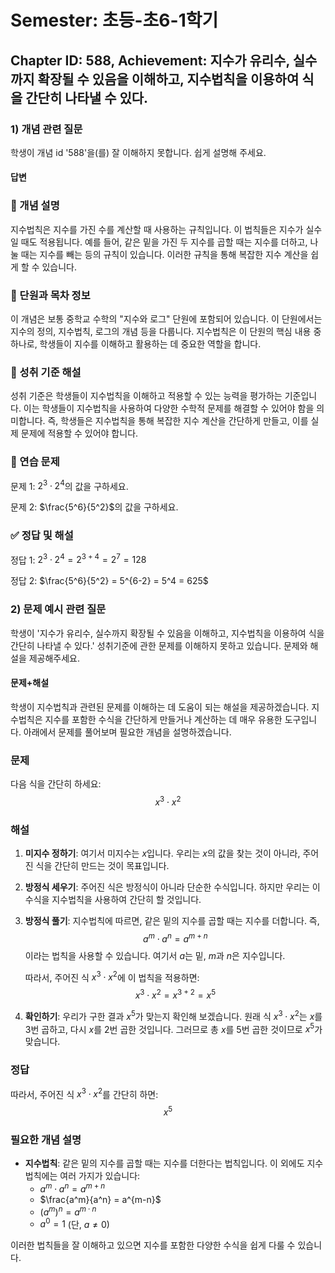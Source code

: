 # Semester: 초등-초6-1학기

## Chapter ID: 588, Achievement: 지수가 유리수, 실수까지 확장될 수 있음을 이해하고, 지수법칙을 이용하여 식을 간단히 나타낼 수 있다.

### 1) 개념 관련 질문

학생이 개념 id '588'을(를) 잘 이해하지 못합니다. 쉽게 설명해 주세요.

#### 답변

### 🧠 개념 설명
지수법칙은 지수를 가진 수를 계산할 때 사용하는 규칙입니다. 이 법칙들은 지수가 실수일 때도 적용됩니다. 예를 들어, 같은 밑을 가진 두 지수를 곱할 때는 지수를 더하고, 나눌 때는 지수를 빼는 등의 규칙이 있습니다. 이러한 규칙을 통해 복잡한 지수 계산을 쉽게 할 수 있습니다. 

### 📘 단원과 목차 정보
이 개념은 보통 중학교 수학의 "지수와 로그" 단원에 포함되어 있습니다. 이 단원에서는 지수의 정의, 지수법칙, 로그의 개념 등을 다룹니다. 지수법칙은 이 단원의 핵심 내용 중 하나로, 학생들이 지수를 이해하고 활용하는 데 중요한 역할을 합니다.

### 🎯 성취 기준 해설
성취 기준은 학생들이 지수법칙을 이해하고 적용할 수 있는 능력을 평가하는 기준입니다. 이는 학생들이 지수법칙을 사용하여 다양한 수학적 문제를 해결할 수 있어야 함을 의미합니다. 즉, 학생들은 지수법칙을 통해 복잡한 지수 계산을 간단하게 만들고, 이를 실제 문제에 적용할 수 있어야 합니다.

### 🧩 연습 문제
문제 1: $2^3 \cdot 2^4$의 값을 구하세요.

문제 2: $\frac{5^6}{5^2}$의 값을 구하세요.

### ✅ 정답 및 해설
정답 1: 
$2^3 \cdot 2^4 = 2^{3+4} = 2^7 = 128$

정답 2: 
$\frac{5^6}{5^2} = 5^{6-2} = 5^4 = 625$

### 2) 문제 예시 관련 질문

학생이 '지수가 유리수, 실수까지 확장될 수 있음을 이해하고, 지수법칙을 이용하여 식을 간단히 나타낼 수 있다.' 성취기준에 관한 문제를 이해하지 못하고 있습니다. 문제와 해설을 제공해주세요.

#### 문제+해설

학생이 지수법칙과 관련된 문제를 이해하는 데 도움이 되는 해설을 제공하겠습니다. 지수법칙은 지수를 포함한 수식을 간단하게 만들거나 계산하는 데 매우 유용한 도구입니다. 아래에서 문제를 풀어보며 필요한 개념을 설명하겠습니다.

### 문제
다음 식을 간단히 하세요:
$$
x^3 \cdot x^2
$$

### 해설

1. **미지수 정하기**: 여기서 미지수는 $x$입니다. 우리는 $x$의 값을 찾는 것이 아니라, 주어진 식을 간단히 만드는 것이 목표입니다.

2. **방정식 세우기**: 주어진 식은 방정식이 아니라 단순한 수식입니다. 하지만 우리는 이 수식을 지수법칙을 사용하여 간단히 할 것입니다.

3. **방정식 풀기**: 지수법칙에 따르면, 같은 밑의 지수를 곱할 때는 지수를 더합니다. 즉, 
   $$
   a^m \cdot a^n = a^{m+n}
   $$
   이라는 법칙을 사용할 수 있습니다. 여기서 $a$는 밑, $m$과 $n$은 지수입니다. 

   따라서, 주어진 식 $x^3 \cdot x^2$에 이 법칙을 적용하면:
   $$
   x^3 \cdot x^2 = x^{3+2} = x^5
   $$

4. **확인하기**: 우리가 구한 결과 $x^5$가 맞는지 확인해 보겠습니다. 원래 식 $x^3 \cdot x^2$는 $x$를 3번 곱하고, 다시 $x$를 2번 곱한 것입니다. 그러므로 총 $x$를 5번 곱한 것이므로 $x^5$가 맞습니다.

### 정답
따라서, 주어진 식 $x^3 \cdot x^2$를 간단히 하면:
$$
x^5
$$

### 필요한 개념 설명
- **지수법칙**: 같은 밑의 지수를 곱할 때는 지수를 더한다는 법칙입니다. 이 외에도 지수법칙에는 여러 가지가 있습니다:
  - $a^m \cdot a^n = a^{m+n}$
  - $\frac{a^m}{a^n} = a^{m-n}$
  - $(a^m)^n = a^{m \cdot n}$
  - $a^0 = 1$ (단, $a \neq 0$)

이러한 법칙들을 잘 이해하고 있으면 지수를 포함한 다양한 수식을 쉽게 다룰 수 있습니다.

